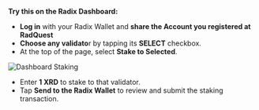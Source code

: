 **Try this on the Radix Dashboard:**

* **Log in** with your Radix Wallet and **share the Account you registered at RadQuest**
* **Choose any validato**r by tapping its **SELECT** checkbox.
* At the top of the page, select **Stake to Selected**.

![Dashboard Staking](/quests-images/key/8-KeyImage_StaketoSelected.webp)

* Enter **1 XRD** to stake to that validator.
* Tap **Send to the Radix Wallet** to review and submit the staking transaction.
